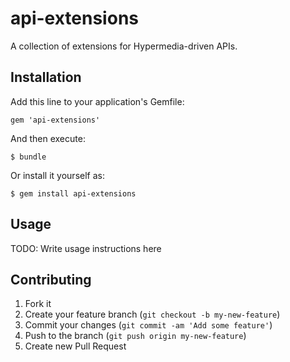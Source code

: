 # api-extensions

A collection of extensions for Hypermedia-driven APIs.

## Installation

Add this line to your application's Gemfile:

    gem 'api-extensions'

And then execute:

    $ bundle

Or install it yourself as:

    $ gem install api-extensions

## Usage

TODO: Write usage instructions here

## Contributing

1. Fork it
2. Create your feature branch (`git checkout -b my-new-feature`)
3. Commit your changes (`git commit -am 'Add some feature'`)
4. Push to the branch (`git push origin my-new-feature`)
5. Create new Pull Request
